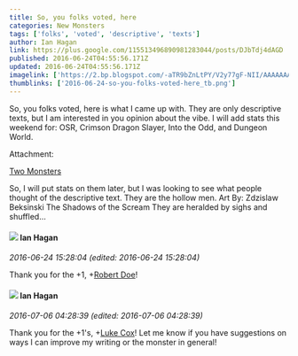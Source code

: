 ```yaml
---
title: So, you folks voted, here
categories: New Monsters
tags: ['folks', 'voted', 'descriptive', 'texts']
author: Ian Hagan
link: https://plus.google.com/115513496890981283044/posts/DJbTdj4dAGD
published: 2016-06-24T04:55:56.171Z
updated: 2016-06-24T04:55:56.171Z
imagelink: ['https://2.bp.blogspot.com/-aTR9bZnLtPY/V2y77gF-NII/AAAAAAAACV8/icdJyB5qBf8vkX7TSqAJncfobNM6LstXACLcB/w1200-h630-p-nu/shadows.jpg']
thumblinks: ['2016-06-24-so-you-folks-voted-here_tb.png']
---
```


So, you folks voted, here is what I came up with. They are only descriptive texts, but I am interested in you opinion about the vibe. I will add stats this weekend for: OSR, Crimson Dragon Slayer, Into the Odd, and Dungeon World.


Attachment:

<a href='http://ianchagan.blogspot.com/2016/06/two-monsters.html'>Two Monsters</a>


So, I will put stats on them later, but I was looking to see what people thought of the descriptive text. They are the hollow men. Art By: Zdzislaw Beksinski  The Shadows of the Scream  They are heralded by sighs and shuffled...
<div id='comment z133f3wguqapudlud22ayv4gkkevjhjh504'>
  <h4><img src='{{site.baseurl}}//images/avatars/115513496890981283044_photo.jpg'> Ian Hagan</h4>
      <p><cite>2016-06-24 15:28:04 (edited: 2016-06-24 15:28:04)</cite></p>
        <p>Thank you for the +1, <span class="proflinkWrapper"><span class="proflinkPrefix">+</span><a class="proflink" href="https://plus.google.com/105487846931822189120" oid="105487846931822189120">Robert Doe</a></span>​!</p>
</div>
        

<div id='comment z133f3wguqapudlud22ayv4gkkevjhjh504'>
  <h4><img src='{{site.baseurl}}//images/avatars/115513496890981283044_photo.jpg'> Ian Hagan</h4>
      <p><cite>2016-07-06 04:28:39 (edited: 2016-07-06 04:28:39)</cite></p>
        <p>Thank you for the +1&#39;s, <span class="proflinkWrapper"><span class="proflinkPrefix">+</span><a class="proflink" href="https://plus.google.com/113984276468755011295" oid="113984276468755011295">Luke Cox</a></span>! Let me know if you have suggestions on ways I can improve my writing or the monster in general!</p>
</div>
        